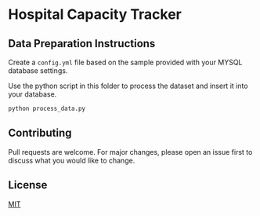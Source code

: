 # Hospital Capacity Tracker

## Data Preparation Instructions

Create a `config.yml` file based on the sample provided with your MYSQL database settings.

Use the python script in this folder to process the dataset and insert it into your database.

```bash
python process_data.py
```

## Contributing
Pull requests are welcome. For major changes, please open an issue first to discuss what you would like to change.

## License
[MIT](https://choosealicense.com/licenses/mit/)